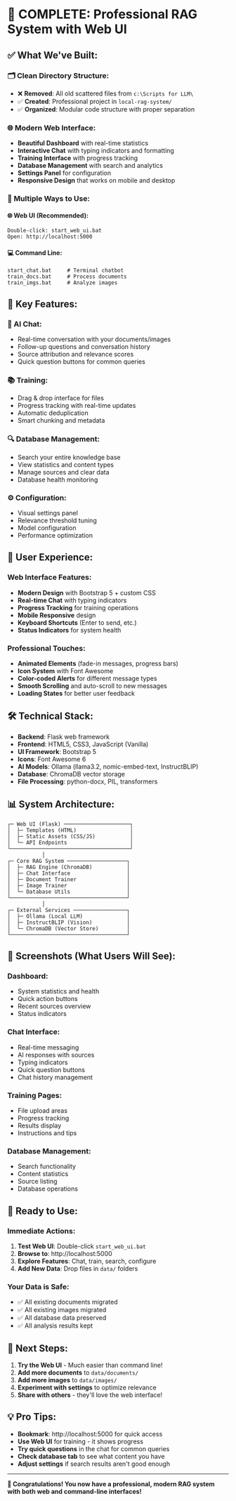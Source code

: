 # 🎉 **COMPLETE: Professional RAG System with Web UI**

## ✅ **What We've Built:**

### **🗂️ Clean Directory Structure:**
- ❌ **Removed**: All old scattered files from `c:\Scripts for LLM\`
- ✅ **Created**: Professional project in `local-rag-system/`
- ✅ **Organized**: Modular code structure with proper separation

### **🌐 Modern Web Interface:**
- **Beautiful Dashboard** with real-time statistics
- **Interactive Chat** with typing indicators and formatting
- **Training Interface** with progress tracking
- **Database Management** with search and analytics
- **Settings Panel** for configuration
- **Responsive Design** that works on mobile and desktop

### **🚀 Multiple Ways to Use:**

#### **🌐 Web UI (Recommended):**
```
Double-click: start_web_ui.bat
Open: http://localhost:5000
```

#### **💻 Command Line:**
```
start_chat.bat     # Terminal chatbot
train_docs.bat     # Process documents
train_imgs.bat     # Analyze images
```

## 🎯 **Key Features:**

### **🤖 AI Chat:**
- Real-time conversation with your documents/images
- Follow-up questions and conversation history
- Source attribution and relevance scores
- Quick question buttons for common queries

### **📚 Training:**
- Drag & drop interface for files
- Progress tracking with real-time updates
- Automatic deduplication
- Smart chunking and metadata

### **🔍 Database Management:**
- Search your entire knowledge base
- View statistics and content types
- Manage sources and clear data
- Database health monitoring

### **⚙️ Configuration:**
- Visual settings panel
- Relevance threshold tuning
- Model configuration
- Performance optimization

## 📱 **User Experience:**

### **Web Interface Features:**
- **Modern Design** with Bootstrap 5 + custom CSS
- **Real-time Chat** with typing indicators
- **Progress Tracking** for training operations
- **Mobile Responsive** design
- **Keyboard Shortcuts** (Enter to send, etc.)
- **Status Indicators** for system health

### **Professional Touches:**
- **Animated Elements** (fade-in messages, progress bars)
- **Icon System** with Font Awesome
- **Color-coded Alerts** for different message types
- **Smooth Scrolling** and auto-scroll to new messages
- **Loading States** for better user feedback

## 🛠️ **Technical Stack:**

- **Backend**: Flask web framework
- **Frontend**: HTML5, CSS3, JavaScript (Vanilla)
- **UI Framework**: Bootstrap 5
- **Icons**: Font Awesome 6
- **AI Models**: Ollama (llama3.2, nomic-embed-text, InstructBLIP)
- **Database**: ChromaDB vector storage
- **File Processing**: python-docx, PIL, transformers

## 📊 **System Architecture:**

```
┌─ Web UI (Flask) ─────────────────────┐
│  ├─ Templates (HTML)                 │
│  ├─ Static Assets (CSS/JS)           │
│  └─ API Endpoints                    │
└──────────────────────────────────────┘
           │
┌─ Core RAG System ───────────────────┐
│  ├─ RAG Engine (ChromaDB)           │
│  ├─ Chat Interface                  │
│  ├─ Document Trainer                │
│  ├─ Image Trainer                   │
│  └─ Database Utils                  │
└─────────────────────────────────────┘
           │
┌─ External Services ─────────────────┐
│  ├─ Ollama (Local LLM)              │
│  ├─ InstructBLIP (Vision)           │
│  └─ ChromaDB (Vector Store)         │
└─────────────────────────────────────┘
```

## 🎨 **Screenshots (What Users Will See):**

### **Dashboard:**
- System statistics and health
- Quick action buttons
- Recent sources overview
- Status indicators

### **Chat Interface:**
- Real-time messaging
- AI responses with sources
- Typing indicators
- Quick question buttons
- Chat history management

### **Training Pages:**
- File upload areas
- Progress tracking
- Results display
- Instructions and tips

### **Database Management:**
- Search functionality
- Content statistics
- Source listing
- Database operations

## 🚀 **Ready to Use:**

### **Immediate Actions:**
1. **Test Web UI**: Double-click `start_web_ui.bat`
2. **Browse to**: http://localhost:5000
3. **Explore Features**: Chat, train, search, configure
4. **Add New Data**: Drop files in `data/` folders

### **Your Data is Safe:**
- ✅ All existing documents migrated
- ✅ All existing images migrated  
- ✅ All database data preserved
- ✅ All analysis results kept

## 🎯 **Next Steps:**

1. **Try the Web UI** - Much easier than command line!
2. **Add more documents** to `data/documents/`
3. **Add more images** to `data/images/`
4. **Experiment with settings** to optimize relevance
5. **Share with others** - they'll love the web interface!

## 💡 **Pro Tips:**

- **Bookmark**: http://localhost:5000 for quick access
- **Use Web UI** for training - it shows progress
- **Try quick questions** in the chat for common queries
- **Check database tab** to see what content you have
- **Adjust settings** if search results aren't good enough

---

**🎉 Congratulations! You now have a professional, modern RAG system with both web and command-line interfaces!**
